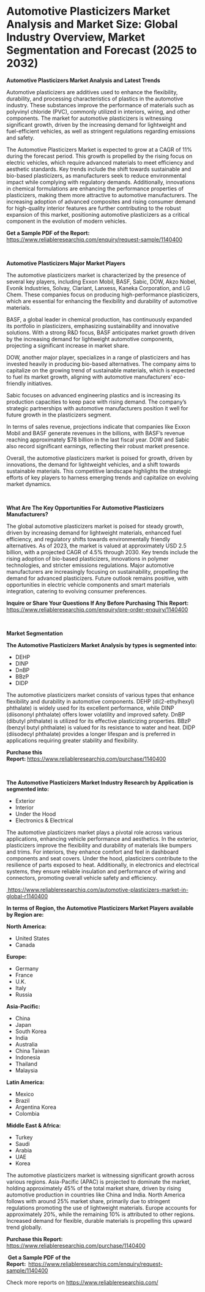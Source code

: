 <p><h1>Automotive Plasticizers Market Analysis and Market Size: Global Industry Overview, Market Segmentation and Forecast (2025 to 2032)</h1></p><p><strong>Automotive Plasticizers Market Analysis and Latest Trends</strong></p>
<p><p>Automotive plasticizers are additives used to enhance the flexibility, durability, and processing characteristics of plastics in the automotive industry. These substances improve the performance of materials such as polyvinyl chloride (PVC), commonly utilized in interiors, wiring, and other components. The market for automotive plasticizers is witnessing significant growth, driven by the increasing demand for lightweight and fuel-efficient vehicles, as well as stringent regulations regarding emissions and safety.</p><p>The Automotive Plasticizers Market is expected to grow at a CAGR of 11% during the forecast period. This growth is propelled by the rising focus on electric vehicles, which require advanced materials to meet efficiency and aesthetic standards. Key trends include the shift towards sustainable and bio-based plasticizers, as manufacturers seek to reduce environmental impact while complying with regulatory demands. Additionally, innovations in chemical formulations are enhancing the performance properties of plasticizers, making them more attractive to automotive manufacturers. The increasing adoption of advanced composites and rising consumer demand for high-quality interior features are further contributing to the robust expansion of this market, positioning automotive plasticizers as a critical component in the evolution of modern vehicles.</p></p>
<p><strong>Get a Sample PDF of the Report:&nbsp;</strong> <a href="https://www.reliableresearchiq.com/enquiry/request-sample/1140400?utm_campaign=2292&utm_medium=2&utm_source=Github&utm_content=ia&utm_term=25032025&utm_id=automotive-plasticizers">https://www.reliableresearchiq.com/enquiry/request-sample/1140400</a></p>
<p>&nbsp;</p>
<p><strong>Automotive Plasticizers Major Market Players</strong></p>
<p><p>The automotive plasticizers market is characterized by the presence of several key players, including Exxon Mobil, BASF, Sabic, DOW, Akzo Nobel, Evonik Industries, Solvay, Clariant, Lanxess, Kaneka Corporation, and LG Chem. These companies focus on producing high-performance plasticizers, which are essential for enhancing the flexibility and durability of automotive materials.</p><p>BASF, a global leader in chemical production, has continuously expanded its portfolio in plasticizers, emphasizing sustainability and innovative solutions. With a strong R&D focus, BASF anticipates market growth driven by the increasing demand for lightweight automotive components, projecting a significant increase in market share.</p><p>DOW, another major player, specializes in a range of plasticizers and has invested heavily in producing bio-based alternatives. The company aims to capitalize on the growing trend of sustainable materials, which is expected to fuel its market growth, aligning with automotive manufacturers’ eco-friendly initiatives.</p><p>Sabic focuses on advanced engineering plastics and is increasing its production capacities to keep pace with rising demand. The company’s strategic partnerships with automotive manufacturers position it well for future growth in the plasticizers segment.</p><p>In terms of sales revenue, projections indicate that companies like Exxon Mobil and BASF generate revenues in the billions, with BASF’s revenue reaching approximately $78 billion in the last fiscal year. DOW and Sabic also record significant earnings, reflecting their robust market presence.</p><p>Overall, the automotive plasticizers market is poised for growth, driven by innovations, the demand for lightweight vehicles, and a shift towards sustainable materials. This competitive landscape highlights the strategic efforts of key players to harness emerging trends and capitalize on evolving market dynamics.</p></p>
<p>&nbsp;</p>
<p><strong>What Are The Key Opportunities For Automotive Plasticizers Manufacturers?</strong></p>
<p><p>The global automotive plasticizers market is poised for steady growth, driven by increasing demand for lightweight materials, enhanced fuel efficiency, and regulatory shifts towards environmentally friendly alternatives. As of 2023, the market is valued at approximately USD 2.5 billion, with a projected CAGR of 4.5% through 2030. Key trends include the rising adoption of bio-based plasticizers, innovations in polymer technologies, and stricter emissions regulations. Major automotive manufacturers are increasingly focusing on sustainability, propelling the demand for advanced plasticizers. Future outlook remains positive, with opportunities in electric vehicle components and smart materials integration, catering to evolving consumer preferences.</p></p>
<p><strong>Inquire or Share Your Questions If Any Before Purchasing This Report:</strong> <a href="https://www.reliableresearchiq.com/enquiry/pre-order-enquiry/1140400?utm_campaign=2292&utm_medium=2&utm_source=Github&utm_content=ia&utm_term=25032025&utm_id=automotive-plasticizers">https://www.reliableresearchiq.com/enquiry/pre-order-enquiry/1140400</a></p>
<p>&nbsp;</p>
<p><strong>Market Segmentation</strong></p>
<p><strong>The Automotive Plasticizers Market Analysis by types is segmented into:</strong></p>
<p><ul><li>DEHP</li><li>DINP</li><li>DnBP</li><li>BBzP</li><li>DIDP</li></ul></p>
<p><p>The automotive plasticizers market consists of various types that enhance flexibility and durability in automotive components. DEHP (di(2-ethylhexyl) phthalate) is widely used for its excellent performance, while DINP (diisononyl phthalate) offers lower volatility and improved safety. DnBP (dibutyl phthalate) is utilized for its effective plasticizing properties. BBzP (benzyl butyl phthalate) is valued for its resistance to water and heat. DIDP (diisodecyl phthalate) provides a longer lifespan and is preferred in applications requiring greater stability and flexibility.</p></p>
<p><strong>Purchase this Report:&nbsp;</strong><a href="https://www.reliableresearchiq.com/purchase/1140400?utm_campaign=2292&utm_medium=2&utm_source=Github&utm_content=ia&utm_term=25032025&utm_id=automotive-plasticizers">https://www.reliableresearchiq.com/purchase/1140400</a></p>
<p>&nbsp;</p>
<p><strong>The Automotive Plasticizers Market Industry Research by Application is segmented into:</strong></p>
<p><ul><li>Exterior</li><li>Interior</li><li>Under the Hood</li><li>Electronics & Electrical</li></ul></p>
<p><p>The automotive plasticizers market plays a pivotal role across various applications, enhancing vehicle performance and aesthetics. In the exterior, plasticizers improve the flexibility and durability of materials like bumpers and trims. For interiors, they enhance comfort and feel in dashboard components and seat covers. Under the hood, plasticizers contribute to the resilience of parts exposed to heat. Additionally, in electronics and electrical systems, they ensure reliable insulation and performance of wiring and connectors, promoting overall vehicle safety and efficiency.</p></p>
<p><a href="https://www.reliableresearchiq.com/automotive-plasticizers-market-in-global-r1140400?utm_campaign=2292&utm_medium=2&utm_source=Github&utm_content=ia&utm_term=25032025&utm_id=automotive-plasticizers">&nbsp;https://www.reliableresearchiq.com/automotive-plasticizers-market-in-global-r1140400</a></p>
<p><strong>In terms of Region, the Automotive Plasticizers Market Players available by Region are:</strong></p>
<p>
    <p> <strong> North America: </strong>
        <ul>
            <li>United States</li>
            <li>Canada</li>
        </ul>
        </p> 
    <p> <strong> Europe: </strong>
        <ul>
            <li>Germany</li>
            <li>France</li>
            <li>U.K.</li>
            <li>Italy</li>
            <li>Russia</li>
        </ul>
        </p> 
    <p> <strong> Asia-Pacific: </strong>
        <ul>
            <li>China</li>
            <li>Japan</li>
            <li>South Korea</li>
            <li>India</li>
            <li>Australia</li>
            <li>China Taiwan</li>
            <li>Indonesia</li>
            <li>Thailand</li>
            <li>Malaysia</li>
        </ul>
        </p> 
    <p> <strong> Latin America: </strong>
        <ul>
            <li>Mexico</li>
            <li>Brazil</li>
            <li>Argentina Korea</li>
            <li>Colombia</li>
        </ul>
        </p> 
    <p> <strong> Middle East & Africa: </strong>
        <ul>
            <li>Turkey</li>
            <li>Saudi</li>
            <li>Arabia</li>
            <li>UAE</li>
            <li>Korea</li>
        </ul>
    </p>
    </p>
<p><p>The automotive plasticizers market is witnessing significant growth across various regions. Asia-Pacific (APAC) is projected to dominate the market, holding approximately 45% of the total market share, driven by rising automotive production in countries like China and India. North America follows with around 25% market share, primarily due to stringent regulations promoting the use of lightweight materials. Europe accounts for approximately 20%, while the remaining 10% is attributed to other regions. Increased demand for flexible, durable materials is propelling this upward trend globally.</p></p>
<p><strong>Purchase this Report: </strong><a href="https://www.reliableresearchiq.com/purchase/1140400?utm_campaign=2292&utm_medium=2&utm_source=Github&utm_content=ia&utm_term=25032025&utm_id=automotive-plasticizers">https://www.reliableresearchiq.com/purchase/1140400</a></p>
<p>&nbsp;<strong>Get a Sample PDF of the Report:&nbsp;&nbsp;</strong><a href="https://www.reliableresearchiq.com/enquiry/request-sample/1140400?utm_campaign=2292&utm_medium=2&utm_source=Github&utm_content=ia&utm_term=25032025&utm_id=automotive-plasticizers">https://www.reliableresearchiq.com/enquiry/request-sample/1140400</a></p>
<p><strong></strong></p>
<p>Check more reports on <a href="https://www.reliableresearchiq.com/?utm_campaign=2292&utm_medium=2&utm_source=Github&utm_content=ia&utm_term=25032025&utm_id=automotive-plasticizers">https://www.reliableresearchiq.com/</a></p>